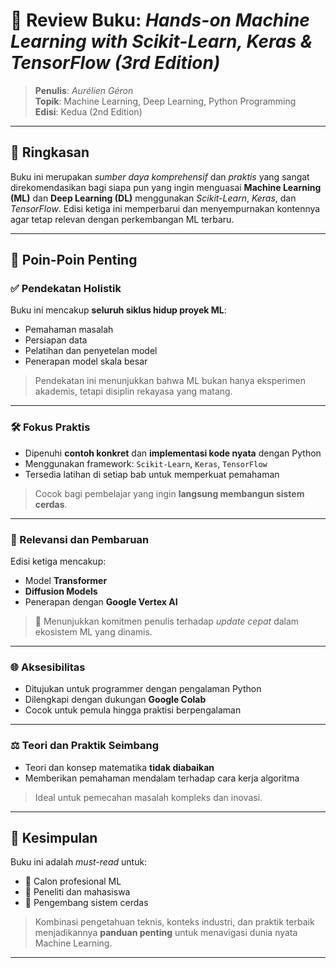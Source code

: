 # 📘 Review Buku: *Hands-on Machine Learning with Scikit-Learn, Keras & TensorFlow (3rd Edition)*

> **Penulis**: *Aurélien Géron*  
> **Topik**: Machine Learning, Deep Learning, Python Programming  
> **Edisi**: Kedua (2nd Edition)

---

## 📖 Ringkasan

Buku ini merupakan *sumber daya komprehensif* dan *praktis* yang sangat direkomendasikan bagi siapa pun yang ingin menguasai **Machine Learning (ML)** dan **Deep Learning (DL)** menggunakan *Scikit-Learn*, *Keras*, dan *TensorFlow*. Edisi ketiga ini memperbarui dan menyempurnakan kontennya agar tetap relevan dengan perkembangan ML terbaru.

---

## 🔑 Poin-Poin Penting

### ✅ Pendekatan Holistik
Buku ini mencakup **seluruh siklus hidup proyek ML**:
- Pemahaman masalah
- Persiapan data
- Pelatihan dan penyetelan model
- Penerapan model skala besar

> Pendekatan ini menunjukkan bahwa ML bukan hanya eksperimen akademis, tetapi disiplin rekayasa yang matang.

---

### 🛠️ Fokus Praktis
- Dipenuhi **contoh konkret** dan **implementasi kode nyata** dengan Python
- Menggunakan framework: `Scikit-Learn`, `Keras`, `TensorFlow`
- Tersedia latihan di setiap bab untuk memperkuat pemahaman

> Cocok bagi pembelajar yang ingin **langsung membangun sistem cerdas**.

---

### 🧠 Relevansi dan Pembaruan
Edisi ketiga mencakup:
- Model **Transformer**
- **Diffusion Models**
- Penerapan dengan **Google Vertex AI**

> 📌 Menunjukkan komitmen penulis terhadap *update cepat* dalam ekosistem ML yang dinamis.

---

### 🌐 Aksesibilitas
- Ditujukan untuk programmer dengan pengalaman Python
- Dilengkapi dengan dukungan **Google Colab**
- Cocok untuk pemula hingga praktisi berpengalaman

---

### ⚖️ Teori dan Praktik Seimbang
- Teori dan konsep matematika **tidak diabaikan**
- Memberikan pemahaman mendalam terhadap cara kerja algoritma

> Ideal untuk pemecahan masalah kompleks dan inovasi.

---

## 🎯 Kesimpulan

Buku ini adalah *must-read* untuk:
- 💼 Calon profesional ML
- 🧪 Peneliti dan mahasiswa
- 🤖 Pengembang sistem cerdas

> Kombinasi pengetahuan teknis, konteks industri, dan praktik terbaik menjadikannya **panduan penting** untuk menavigasi dunia nyata Machine Learning.

---
